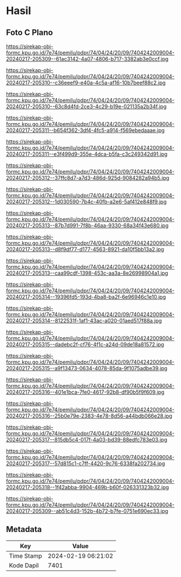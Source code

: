 # Hasil

## Foto C Plano

https://sirekap-obj-formc.kpu.go.id/7e74/pemilu/pdpr/74/04/24/20/09/7404242009004-20240217-205309--61ac3142-4a07-4806-b717-3382ab3e0ccf.jpg

https://sirekap-obj-formc.kpu.go.id/7e74/pemilu/pdpr/74/04/24/20/09/7404242009004-20240217-205310--c36eeef9-e40a-4c5a-af16-10b7beef88c2.jpg

https://sirekap-obj-formc.kpu.go.id/7e74/pemilu/pdpr/74/04/24/20/09/7404242009004-20240217-205310--63c8d4fd-2ce3-4c29-b19e-021135a2b34f.jpg

https://sirekap-obj-formc.kpu.go.id/7e74/pemilu/pdpr/74/04/24/20/09/7404242009004-20240217-205311--b654f362-3df4-4fc5-a914-f569ebedaaae.jpg

https://sirekap-obj-formc.kpu.go.id/7e74/pemilu/pdpr/74/04/24/20/09/7404242009004-20240217-205311--e3f499d9-355e-4dca-b5fa-c3c249342d91.jpg

https://sirekap-obj-formc.kpu.go.id/7e74/pemilu/pdpr/74/04/24/20/09/7404242009004-20240217-205312--37ffc8d7-a7d3-486d-925d-9084282a94b5.jpg

https://sirekap-obj-formc.kpu.go.id/7e74/pemilu/pdpr/74/04/24/20/09/7404242009004-20240217-205312--1d030590-7b4c-40fb-a2e6-5af412e848f9.jpg

https://sirekap-obj-formc.kpu.go.id/7e74/pemilu/pdpr/74/04/24/20/09/7404242009004-20240217-205313--87b7d991-7f8b-46aa-9330-68a34f43e680.jpg

https://sirekap-obj-formc.kpu.go.id/7e74/pemilu/pdpr/74/04/24/20/09/7404242009004-20240217-205313--d8f9df77-d177-4563-8921-da10f5bb13a2.jpg

https://sirekap-obj-formc.kpu.go.id/7e74/pemilu/pdpr/74/04/24/20/09/7404242009004-20240217-205313--caa99cdf-1398-453c-aa3a-8e26998904a1.jpg

https://sirekap-obj-formc.kpu.go.id/7e74/pemilu/pdpr/74/04/24/20/09/7404242009004-20240217-205314--19396fd5-193d-4ba8-ba2f-6e96946c1e10.jpg

https://sirekap-obj-formc.kpu.go.id/7e74/pemilu/pdpr/74/04/24/20/09/7404242009004-20240217-205314--8122531f-1af1-43ac-a020-01aed517f88a.jpg

https://sirekap-obj-formc.kpu.go.id/7e74/pemilu/pdpr/74/04/24/20/09/7404242009004-20240217-205315--dadebc2f-cf76-4f1c-a24d-09de18a81572.jpg

https://sirekap-obj-formc.kpu.go.id/7e74/pemilu/pdpr/74/04/24/20/09/7404242009004-20240217-205315--a9f13473-0634-4078-85da-9f1075adbe39.jpg

https://sirekap-obj-formc.kpu.go.id/7e74/pemilu/pdpr/74/04/24/20/09/7404242009004-20240217-205316--401e1bca-7fe0-4617-92b8-df90b5f9f609.jpg

https://sirekap-obj-formc.kpu.go.id/7e74/pemilu/pdpr/74/04/24/20/09/7404242009004-20240217-205316--25b0e79e-2383-4e78-8d56-a44bdb066e28.jpg

https://sirekap-obj-formc.kpu.go.id/7e74/pemilu/pdpr/74/04/24/20/09/7404242009004-20240217-205317--815db5c4-017f-4a03-bd39-88edfc783e03.jpg

https://sirekap-obj-formc.kpu.go.id/7e74/pemilu/pdpr/74/04/24/20/09/7404242009004-20240217-205317--57d815c1-c7ff-4420-9c76-6338fa202734.jpg

https://sirekap-obj-formc.kpu.go.id/7e74/pemilu/pdpr/74/04/24/20/09/7404242009004-20240217-205318--1f42abba-9904-469b-b60f-026331323b32.jpg

https://sirekap-obj-formc.kpu.go.id/7e74/pemilu/pdpr/74/04/24/20/09/7404242009004-20240217-205309--ab51c4d3-152b-4b72-b7fe-0751e690ec33.jpg


## Metadata

| Key        | Value               |
| ---------- | ------------------- |
| Time Stamp | 2024-02-19 06:21:02 |
| Kode Dapil | 7401                |



